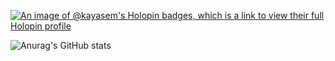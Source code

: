 [![An image of @kayasem's Holopin badges, which is a link to view their full Holopin profile](https://holopin.me/kayasem)](https://holopin.io/@kayasem)

![Anurag's GitHub stats](https://github-readme-stats.vercel.app/api?username=Kaya-Sem&show_icons=true&theme=radical)
